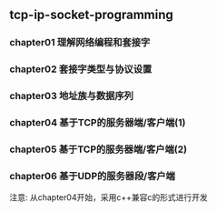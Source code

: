 ## tcp-ip-socket-programming### chapter01 理解网络编程和套接字### chapter02 套接字类型与协议设置### chapter03 地址族与数据序列### chapter04 基于TCP的服务器端/客户端(1)### chapter05 基于TCP的服务器端/客户端(2)### chapter06 基于UDP的服务器段/客户端注意: 从chapter04开始，采用c++兼容c的形式进行开发